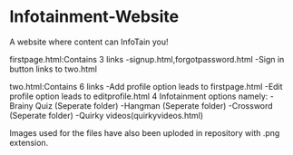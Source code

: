 # Infotainment-Website
A website where content can InfoTain you!

firstpage.html:Contains 3 links
-signup.html,forgotpassword.html
-Sign in button links to two.html

two.html:Contains 6 links
-Add profile option leads to firstpage.html
-Edit profile option leads to editprofile.html
4 Infotainment options namely:
-Brainy Quiz (Seperate folder)
-Hangman (Seperate folder)
-Crossword (Seperate folder)
-Quirky videos(quirkyvideos.html)

Images used for the files have also been uploded in repository with .png extension.
